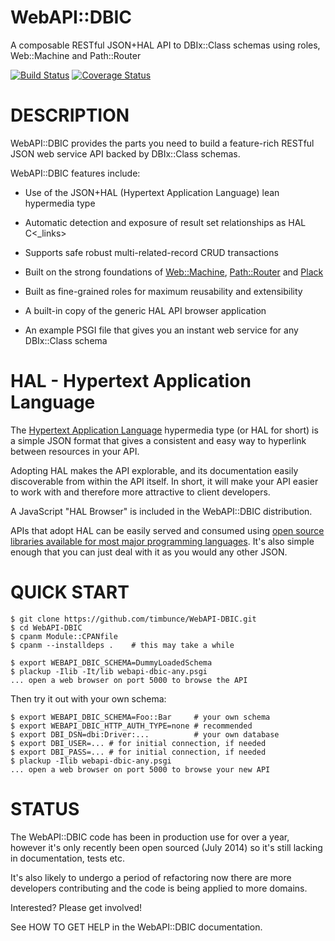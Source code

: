 # WebAPI::DBIC

A composable RESTful JSON+HAL API to DBIx::Class schemas using roles, Web::Machine and Path::Router

[![Build Status](https://secure.travis-ci.org/timbunce/WebAPI-DBIC.png)](http://travis-ci.org/timbunce/WebAPI-DBIC)
[![Coverage Status](https://coveralls.io/repos/timbunce/WebAPI-DBIC/badge.png)](https://coveralls.io/r/timbunce/WebAPI-DBIC)

# DESCRIPTION

WebAPI::DBIC provides the parts you need to build a feature-rich RESTful JSON web
service API backed by DBIx::Class schemas.

WebAPI::DBIC features include:

* Use of the JSON+HAL (Hypertext Application Language) lean hypermedia type

* Automatic detection and exposure of result set relationships as HAL C<_links>

* Supports safe robust multi-related-record CRUD transactions

* Built on the strong foundations of [Web::Machine](https://metacpan.org/pod/Web::Machine),
[Path::Router](https://metacpan.org/pod/Path::Router) and [Plack](https://metacpan.org/pod/Plack)

* Built as fine-grained roles for maximum reusability and extensibility

* A built-in copy of the generic HAL API browser application

* An example PSGI file that gives you an instant web service for any DBIx::Class schema

# HAL - Hypertext Application Language

The [Hypertext Application Language](http://stateless.co/hal_specification.html)
hypermedia type (or HAL for short)
is a simple JSON format that gives a consistent and easy way to hyperlink
between resources in your API.

Adopting HAL makes the API explorable, and its documentation easily
discoverable from within the API itself.  In short, it will make your API
easier to work with and therefore more attractive to client developers.

A JavaScript "HAL Browser" is included in the WebAPI::DBIC distribution.

APIs that adopt HAL can be easily served and consumed using [open source
libraries available for most major programming languages](https://github.com/mikekelly/hal_specification/wiki/Libraries).
It's also simple enough that you can just deal with it as you would any other
JSON.  

# QUICK START

    $ git clone https://github.com/timbunce/WebAPI-DBIC.git
    $ cd WebAPI-DBIC
    $ cpanm Module::CPANfile
    $ cpanm --installdeps .    # this may take a while

    $ export WEBAPI_DBIC_SCHEMA=DummyLoadedSchema
    $ plackup -Ilib -It/lib webapi-dbic-any.psgi
    ... open a web browser on port 5000 to browse the API

Then try it out with your own schema:

    $ export WEBAPI_DBIC_SCHEMA=Foo::Bar     # your own schema
    $ export WEBAPI_DBIC_HTTP_AUTH_TYPE=none # recommended
    $ export DBI_DSN=dbi:Driver:...          # your own database
    $ export DBI_USER=... # for initial connection, if needed
    $ export DBI_PASS=... # for initial connection, if needed
    $ plackup -Ilib webapi-dbic-any.psgi
    ... open a web browser on port 5000 to browse your new API


# STATUS

The WebAPI::DBIC code has been in production use for over a year, however it's
only recently been open sourced (July 2014) so it's still lacking in
documentation, tests etc.

It's also likely to undergo a period of refactoring now there are more
developers contributing and the code is being applied to more domains.

Interested? Please get involved!

See HOW TO GET HELP in the WebAPI::DBIC documentation.


